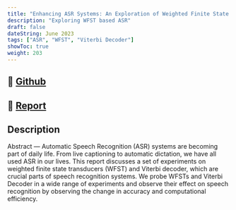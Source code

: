 ```yaml
---
title: "Enhancing ASR Systems: An Exploration of Weighted Finite State Transducers and Viterbi Decoding"
description: "Exploring WFST based ASR"
draft: false
dateString: June 2023
tags: ["ASR", "WFST", "Viterbi Decoder"]
showToc: true
weight: 203
--- 
```


## 🔗 [Github]()
## 🔗 [Report](/projects/asr-wfst/asr_report.pdf)


## Description

Abstract — Automatic Speech Recognition (ASR) systems are becoming part of daily life. From live captioning to automatic dictation, we have all used ASR in our lives. This report discusses a set of experiments on weighted finite state transducers (WFST) and Viterbi decoder, which are crucial parts of speech recognition systems. We probe WFSTs and Viterbi Decoder in a wide range of experiments and observe their effect on speech recognition by observing the change in accuracy and computational efficiency.

<!-- ## Implementation -->


